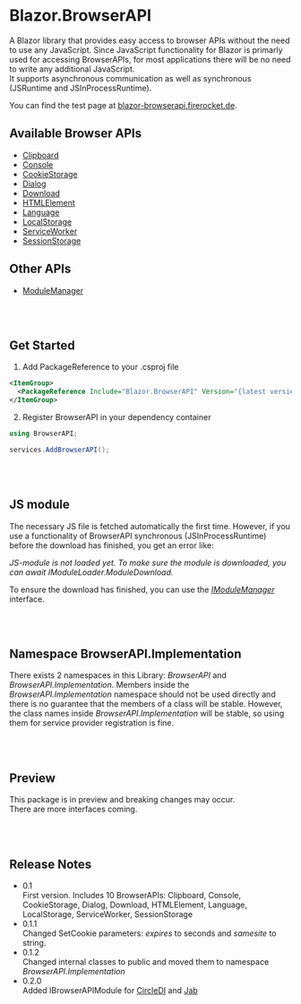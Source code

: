 # Blazor.BrowserAPI

A Blazor library that provides easy access to browser APIs without the need to use any JavaScript.
Since JavaScript functionality for Blazor is primarly used for accessing BrowserAPIs, for most applications there will be no need to write any additional JavaScript.  
It supports asynchronous communication as well as synchronous (JSRuntime and JSInProcessRuntime).

You can find the test page at [blazor-browserapi.firerocket.de](https://blazor-browserapi.firerocket.de).


## Available Browser APIs

- [Clipboard](Blazor.BrowserAPI/BrowserAPIs/Clipboard/Clipboard.md)
- [Console](Blazor.BrowserAPI/BrowserAPIs/Console/Console.md)
- [CookieStorage](Blazor.BrowserAPI/BrowserAPIs/CookieStorage/CookieStorage.md)
- [Dialog](Blazor.BrowserAPI/BrowserAPIs/Dialog/Dialog.md)
- [Download](Blazor.BrowserAPI/BrowserAPIs/Download/Download.md)
- [HTMLElement](Blazor.BrowserAPI/BrowserAPIs/HTMLElement/HTMLElement.md)
- [Language](Blazor.BrowserAPI/BrowserAPIs/Language/Language.md)
- [LocalStorage](Blazor.BrowserAPI/BrowserAPIs/LocalStorage/LocalStorage.md)
- [ServiceWorker](Blazor.BrowserAPI/BrowserAPIs/ServiceWorker/ServiceWorker.md)
- [SessionStorage](Blazor.BrowserAPI/BrowserAPIs/SessionStorage/SessionStorage.md)

## Other APIs

- [ModuleManager](Blazor.BrowserAPI/ModuleManager/ModuleManager.md)


<br></br>
## Get Started

1. Add PackageReference to your .csproj file

```xml
<ItemGroup>
  <PackageReference Include="Blazor.BrowserAPI" Version="{latest version}" />
</ItemGroup>
```

2. Register BrowserAPI in your dependency container

```csharp
using BrowserAPI;

services.AddBrowserAPI();
```


<br></br>
## JS module

The necessary JS file is fetched automatically the first time.
However, if you use a functionality of BrowserAPI synchronous (JSInProcessRuntime) before the download has finished, you get an error like:

*JS-module is not loaded yet. To make sure the module is downloaded, you can await IModuleLoader.ModuleDownload.*

To ensure the download has finished, you can use the [*IModuleManager*](Blazor.BrowserAPI/ModuleManager/ModuleManager.md) interface.


<br></br>
## Namespace BrowserAPI.Implementation

There exists 2 namespaces in this Library: *BrowserAPI* and *BrowserAPI.Implementation*.
Members inside the *BrowserAPI.Implementation* namespace should not be used directly and there is no guarantee that the members of a class will be stable.
However, the class names inside *BrowserAPI.Implementation* will be stable, so using them for service provider registration is fine.


<br></br>
## Preview

This package is in preview and breaking changes may occur.  
There are more interfaces coming.


<br></br>
## Release Notes

- 0.1  
  First version. Includes 10 BrowserAPIs: Clipboard, Console, CookieStorage, Dialog, Download, HTMLElement, Language, LocalStorage, ServiceWorker, SessionStorage
- 0.1.1  
  Changed SetCookie parameters: *expires* to seconds and *samesite* to string.
- 0.1.2  
  Changed internal classes to public and moved them to namespace *BrowserAPI.Implementation*
- 0.2.0  
  Added IBrowserAPIModule for [CircleDI](https://github.com/BlackWhiteYoshi/CircleDI) and [Jab](https://github.com/pakrym/jab)
